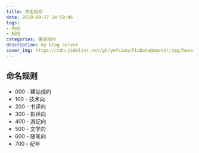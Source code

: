 ```yaml
---
title: 命名规则
date: 2019-09-27 14:59:46
tags:
- 网站
- 规则
categories: 建站规约
description: my blog server
cover_img: https://cdn.jsdelivr.net/gh/yefcion/PicData@master/img/hexo.jpg
---
```




## 命名规则

- 000 - 建站规约
- 100 - 技术向
- 200 - 书评向
- 300 - 影评向
- 400 - 游记向
- 500 - 文学向
- 600 - 随笔向
- 700 - 纪年


